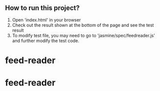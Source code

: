 ## How to run this project?
1. Open 'index.html' in your browser
2. Check out the result shown at the bottom of the page and see the test result
3. To modify test file, you may need to go to 'jasmine/spec/feedreader.js' and further modify the test code.
# feed-reader
# feed-reader
